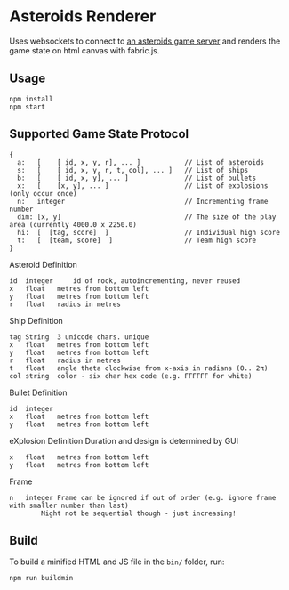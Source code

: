 Asteroids Renderer
==================

Uses websockets to connect to [an asteroids game server](https://github.com/devstopfix/asteroids-server) and renders the game state on html canvas with fabric.js.

Usage
-----
```
npm install
npm start
```

Supported Game State Protocol
-----------------------------
```
{
  a:   [    [ id, x, y, r], ... ]           // List of asteroids
  s:   [    [ id, x, y, r, t, col], ... ]   // List of ships
  b:   [    [ id, x, y], ... ]              // List of bullets
  x:   [    [x, y], ... ]                   // List of explosions (only occur once)
  n:   integer                              // Incrementing frame number
  dim: [x, y]                               // The size of the play area (currently 4000.0 x 2250.0)
  hi:  [  [tag, score]  ]                   // Individual high score
  t:   [  [team, score]  ]                  // Team high score
}
```

Asteroid Definition
```
id	integer 	id of rock, autoincrementing, never reused
x	float	metres from bottom left
y	float	metres from bottom left
r	float	radius in metres
```
Ship Definition
```
tag	String	3 unicode chars. unique
x	float	metres from bottom left
y	float	metres from bottom left
r	float	radius in metres
t	float	angle theta clockwise from x-axis in radians (0.. 2π)
col	string	color - six char hex code (e.g. FFFFFF for white)
```

Bullet Definition
```
id	integer
x	float	metres from bottom left
y	float	metres from bottom left
```
eXplosion Definition		Duration and design is determined by GUI
```
x	float	metres from bottom left
y	float	metres from bottom left
```
Frame
```
n	integer	Frame can be ignored if out of order (e.g. ignore frame with smaller number than last)
        Might not be sequential though - just increasing!
```

## Build

To build a minified HTML and JS file in the `bin/` folder, run:

    npm run buildmin

